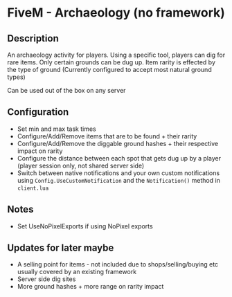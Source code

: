 # FiveM - Archaeology (no framework)
## Description
An archaeology activity for players. Using a specific tool, players can dig for rare items. Only certain grounds can be dug up. Item rarity is effected by the type of ground (Currently configured to accept most natural ground types)

Can be used out of the box on any server

## Configuration
* Set min and max task times
* Configure/Add/Remove items that are to be found + their rarity
* Configure/Add/Remove the diggable ground hashes + their respective impact on rarity
* Configure the distance between each spot that gets dug up by a player (player session only, not shared server side)
* Switch between native notifications and your own custom notifications using `Config.UseCustomNotification` and the `Notification()` method in `client.lua` 

## Notes
* Set UseNoPixelExports if using NoPixel exports

## Updates for later maybe
* A selling point for items - not included due to shops/selling/buying etc usually covered by an existing framework
* Server side dig sites
* More ground hashes + more range on rarity impact